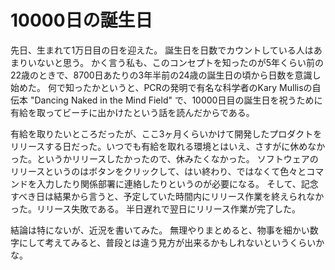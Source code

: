 # 10000日の誕生日
先日、生まれて1万日目の日を迎えた。
誕生日を日数でカウントしている人はあまりいないと思う。
かく言う私も、このコンセプトを知ったのが5年くらい前の22歳のときで、8700日あたりの3年半前の24歳の誕生日の頃から日数を意識し始めた。
何で知ったかというと、PCRの発明で有名な科学者のKary Mullisの自伝本 "Dancing Naked in the Mind Field" で、10000日目の誕生日を祝うために有給を取ってビーチに出かけたという話を読んだからである。

有給を取りたいところだったが、ここ3ヶ月くらいかけて開発したプロダクトをリリースする日だった。いつでも有給を取れる環境とはいえ、さすがに休めなかった。というかリリースしたかったので、休みたくなかった。
ソフトウェアのリリースというのはボタンをクリックして、はい終わり、ではなくて色々とコマンドを入力したり関係部署に連絡したりというのが必要になる。
そして、記念すべき日は結果から言うと、予定していた時間内にリリース作業を終えられなかった。リリース失敗である。
半日遅れで翌日にリリース作業が完了した。

結論は特にないが、近況を書いてみた。
無理やりまとめると、物事を細かい数字にして考えてみると、普段とは違う見方が出来るかもしれないというくらいかな。
